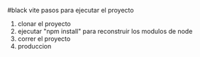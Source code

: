  #black vite 
 pasos para ejecutar el proyecto 

 1. clonar el proyecto
 2. ejecutar "npm install" para reconstruir los modulos de node 
 3. correr el proyecto
 4. produccion 
 